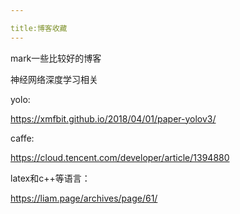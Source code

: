 ```yaml
---

title:博客收藏
---
```


mark一些比较好的博客

<!--more-->

神经网络深度学习相关

yolo:

https://xmfbit.github.io/2018/04/01/paper-yolov3/



caffe:

https://cloud.tencent.com/developer/article/1394880



latex和c++等语言：

https://liam.page/archives/page/61/